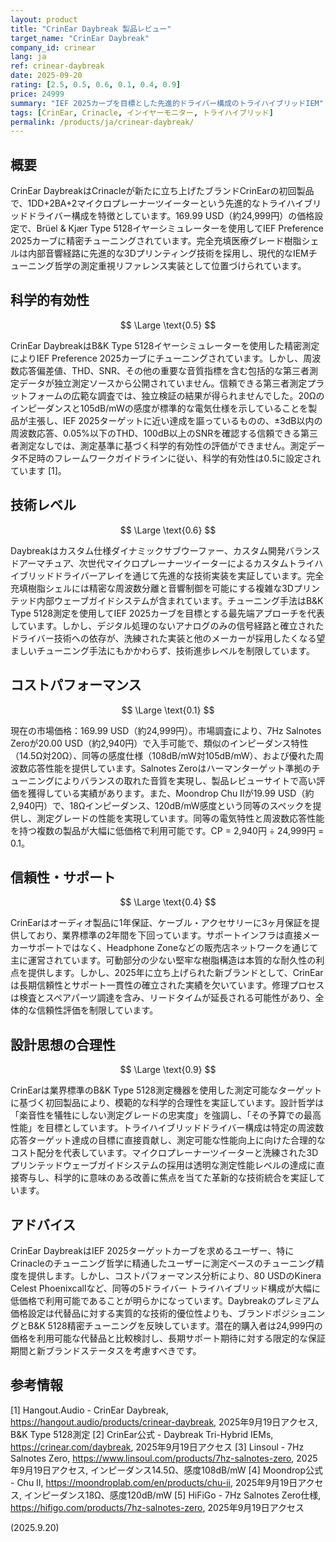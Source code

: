 ```yaml
---
layout: product
title: "CrinEar Daybreak 製品レビュー"
target_name: "CrinEar Daybreak"
company_id: crinear
lang: ja
ref: crinear-daybreak
date: 2025-09-20
rating: [2.5, 0.5, 0.6, 0.1, 0.4, 0.9]
price: 24999
summary: "IEF 2025カーブを目標とした先進的ドライバー構成のトライハイブリッドIEM"
tags: [CrinEar, Crinacle, インイヤーモニター, トライハイブリッド]
permalink: /products/ja/crinear-daybreak/
---
```

## 概要

CrinEar DaybreakはCrinacleが新たに立ち上げたブランドCrinEarの初回製品で、1DD+2BA+2マイクロプレーナーツイーターという先進的なトライハイブリッドドライバー構成を特徴としています。169.99 USD（約24,999円）の価格設定で、Brüel & Kjær Type 5128イヤーシミュレーターを使用してIEF Preference 2025カーブに精密チューニングされています。完全充填医療グレード樹脂シェルは内部音響経路に先進的な3Dプリンティング技術を採用し、現代的なIEMチューニング哲学の測定重視リファレンス実装として位置づけられています。

## 科学的有効性

$$ \Large \text{0.5} $$

CrinEar DaybreakはB&K Type 5128イヤーシミュレーターを使用した精密測定によりIEF Preference 2025カーブにチューニングされています。しかし、周波数応答偏差値、THD、SNR、その他の重要な音質指標を含む包括的な第三者測定データが独立測定ソースから公開されていません。信頼できる第三者測定プラットフォームの広範な調査では、独立検証の結果が得られませんでした。20Ωのインピーダンスと105dB/mWの感度が標準的な電気仕様を示していることを製品が主張し、IEF 2025ターゲットに近い達成を謳っているものの、±3dB以内の周波数応答、0.05%以下のTHD、100dB以上のSNRを確認する信頼できる第三者測定なしでは、測定基準に基づく科学的有効性の評価ができません。測定データ不足時のフレームワークガイドラインに従い、科学的有効性は0.5に設定されています [1]。

## 技術レベル

$$ \Large \text{0.6} $$

Daybreakはカスタム仕様ダイナミックサブウーファー、カスタム開発バランスドアーマチュア、次世代マイクロプレーナーツイーターによるカスタムトライハイブリッドドライバーアレイを通じて先進的な技術実装を実証しています。完全充填樹脂シェルには精密な周波数分離と音響制御を可能にする複雑な3Dプリンテッド内部ウェーブガイドシステムが含まれています。チューニング手法はB&K Type 5128測定を使用してIEF 2025カーブを目標とする最先端アプローチを代表しています。しかし、デジタル処理のないアナログのみの信号経路と確立されたドライバー技術への依存が、洗練された実装と他のメーカーが採用したくなる望ましいチューニング手法にもかかわらず、技術進歩レベルを制限しています。

## コストパフォーマンス

$$ \Large \text{0.1} $$

現在の市場価格：169.99 USD（約24,999円）。市場調査により、7Hz Salnotes Zeroが20.00 USD（約2,940円）で入手可能で、類似のインピーダンス特性（14.5Ω対20Ω）、同等の感度仕様（108dB/mW対105dB/mW）、および優れた周波数応答性能を提供しています。Salnotes Zeroはハーマンターゲット準拠のチューニングによりバランスの取れた音質を実現し、製品レビューサイトで高い評価を獲得している実績があります。また、Moondrop Chu IIが19.99 USD（約2,940円）で、18Ωインピーダンス、120dB/mW感度という同等のスペックを提供し、測定グレードの性能を実現しています。同等の電気特性と周波数応答性能を持つ複数の製品が大幅に低価格で利用可能です。CP = 2,940円 ÷ 24,999円 = 0.1。

## 信頼性・サポート

$$ \Large \text{0.4} $$

CrinEarはオーディオ製品に1年保証、ケーブル・アクセサリーに3ヶ月保証を提供しており、業界標準の2年間を下回っています。サポートインフラは直接メーカーサポートではなく、Headphone Zoneなどの販売店ネットワークを通じて主に運営されています。可動部分の少ない堅牢な樹脂構造は本質的な耐久性の利点を提供します。しかし、2025年に立ち上げられた新ブランドとして、CrinEarは長期信頼性とサポート一貫性の確立された実績を欠いています。修理プロセスは検査とスペアパーツ調達を含み、リードタイムが延長される可能性があり、全体的な信頼性評価を制限しています。

## 設計思想の合理性

$$ \Large \text{0.9} $$

CrinEarは業界標準のB&K Type 5128測定機器を使用した測定可能なターゲットに基づく初回製品により、模範的な科学的合理性を実証しています。設計哲学は「楽音性を犠牲にしない測定グレードの忠実度」を強調し、「その予算での最高性能」を目標としています。トライハイブリッドドライバー構成は特定の周波数応答ターゲット達成の目標に直接貢献し、測定可能な性能向上に向けた合理的なコスト配分を代表しています。マイクロプレーナーツイーターと洗練された3Dプリンテッドウェーブガイドシステムの採用は透明な測定性能レベルの達成に直接寄与し、科学的に意味のある改善に焦点を当てた革新的な技術統合を実証しています。

## アドバイス

CrinEar DaybreakはIEF 2025ターゲットカーブを求めるユーザー、特にCrinacleのチューニング哲学に精通したユーザーに測定ベースのチューニング精度を提供します。しかし、コストパフォーマンス分析により、80 USDのKinera Celest Phoenixcallなど、同等の5ドライバー トライハイブリッド構成が大幅に低価格で利用可能であることが明らかになっています。Daybreakのプレミアム価格設定は代替品に対する実質的な技術的優位性よりも、ブランドポジショニングとB&K 5128精密チューニングを反映しています。潜在的購入者は24,999円の価格を利用可能な代替品と比較検討し、長期サポート期待に対する限定的な保証期間と新ブランドステータスを考慮すべきです。

## 参考情報

[1] Hangout.Audio - CrinEar Daybreak, https://hangout.audio/products/crinear-daybreak, 2025年9月19日アクセス, B&K Type 5128測定
[2] CrinEar公式 - Daybreak Tri-Hybrid IEMs, https://crinear.com/daybreak, 2025年9月19日アクセス
[3] Linsoul - 7Hz Salnotes Zero, https://www.linsoul.com/products/7hz-salnotes-zero, 2025年9月19日アクセス, インピーダンス14.5Ω、感度108dB/mW
[4] Moondrop公式 - Chu II, https://moondroplab.com/en/products/chu-ii, 2025年9月19日アクセス, インピーダンス18Ω、感度120dB/mW
[5] HiFiGo - 7Hz Salnotes Zero仕様, https://hifigo.com/products/7hz-salnotes-zero, 2025年9月19日アクセス

(2025.9.20)